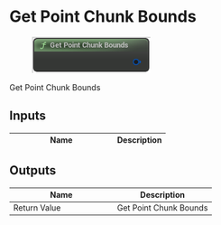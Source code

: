 # Get Point Chunk Bounds

<div align="left" data-full-width="false">

<figure><img src="Get_Point_Chunk_Bounds.png" alt=""><figcaption></figcaption></figure>

</div>

Get Point Chunk Bounds

## Inputs

<table>
<thead><tr><th width="170">Name</th><th>Description</th></tr></thead>
<tbody>
</tbody>
</table>

## Outputs

<table>
<thead><tr><th width="170">Name</th><th>Description</th></tr></thead>
<tbody>
<tr><td>Return Value</td><td>Get Point Chunk Bounds</td></tr>
</tbody>
</table>